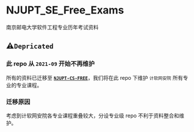 # NJUPT_SE_Free_Exams
南京邮电大学软件工程专业历年考试资料


## ⚠`Depricated`

### 此 repo 从 `2021-09` 开始不再维护
所有的资料已迁移至 **[`NJUPT-CS-FREE`](https://github.com/NJUPTFreeExams/NJUPT-CS-FREE)**，我们将在此 repo 下维护 `计软网安院` 所有专业的专业课程。

### 迁移原因
考虑到计软网安院各专业课程重叠较大，分设专业级 repo 不利于资料整合和维护。
  
